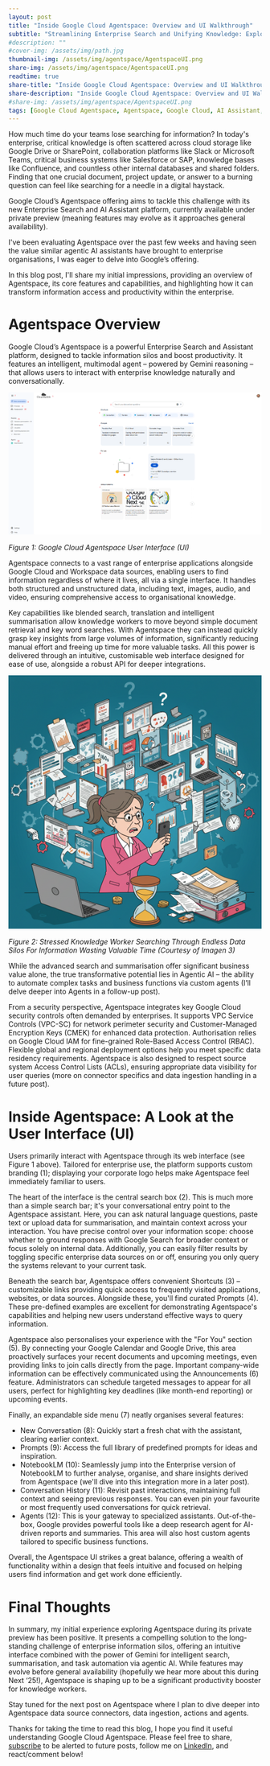 ```yaml
---
layout: post
title: "Inside Google Cloud Agentspace: Overview and UI Walkthrough"
subtitle: "Streamlining Enterprise Search and Unifying Knowledge: Exploring the Agentspace Interface"
#description: ""
#cover-img: /assets/img/path.jpg
thumbnail-img: /assets/img/agentspace/AgentspaceUI.png
share-img: /assets/img/agentspace/AgentspaceUI.png
readtime: true
share-title: "Inside Google Cloud Agentspace: Overview and UI Walkthrough"
share-description: "Inside Google Cloud Agentspace: Overview and UI Walkthrough""
#share-img: /assets/img/agentspace/AgentspaceUI.png
tags: [Google Cloud Agentspace, Agentspace, Google Cloud, AI Assistant, Enterprise Search, Generative AI, First Look, UI Walkthrough, Agentspace Overview]
---
```

How much time do your teams lose searching for information? In today's enterprise, critical knowledge is often scattered across cloud storage like Google Drive or SharePoint, collaboration platforms like Slack or Microsoft Teams, critical business systems like Salesforce or SAP, knowledge bases like Confluence, and countless other internal databases and shared folders. Finding that one crucial document, project update, or answer to a burning question can feel like searching for a needle in a digital haystack. 

Google Cloud’s Agentspace offering aims to tackle this challenge with its new Enterprise Search and AI Assistant platform, currently available under private preview (meaning features may evolve as it approaches general availability). 

I've been evaluating Agentspace over the past few weeks and having seen the value similar agentic AI assistants have brought to enterprise organisations, I was eager to delve into Google’s offering.

In this blog post, I'll share my initial impressions, providing an overview of Agentspace, its core features and capabilities, and highlighting how it can transform information access and productivity within the enterprise.

# Agentspace Overview
Google Cloud’s Agentspace is a powerful Enterprise Search and Assistant platform, designed to tackle information silos and boost productivity. It features an intelligent, multimodal agent – powered by Gemini reasoning – that allows users to interact with enterprise knowledge naturally and conversationally.

![Google Cloud Agentspace User Interface (UI)](/assets/img/agentspace/AgentspaceUI.png "Google Cloud Agentspace User Interface (UI")

*Figure 1: Google Cloud Agentspace User Interface (UI)*

Agentspace connects to a vast range of enterprise applications alongside Google Cloud and Workspace data sources, enabling users to find information regardless of where it lives, all via a single interface. It handles both structured and unstructured data, including text, images, audio, and video, ensuring comprehensive access to organisational knowledge.

Key capabilities like blended search, translation and intelligent summarisation allow knowledge workers to move beyond simple document retrieval and key word searches. With Agentspace they can instead quickly grasp key insights from large volumes of information, significantly reducing manual effort and freeing up time for more valuable tasks. All this power is delivered through an intuitive, customisable web interface designed for ease of use, alongside a robust API for deeper integrations.

![Stressed Knowledge Worker Searching Through Endless Data Silos For Information Wasting Valuable Time](/assets/img/agentspace/agentspacesearchingdata.png "Stressed Knowledge Worker Searching Through Endless Data Silos For Information Wasting Valuable Time")

*Figure 2: Stressed Knowledge Worker Searching Through Endless Data Silos For Information Wasting Valuable Time (Courtesy of Imagen 3)*

While the advanced search and summarisation offer significant business value alone, the true transformative potential lies in Agentic AI – the ability to automate complex tasks and business functions via custom agents (I’ll delve deeper into Agents in a follow-up post).

From a security perspective, Agentspace integrates key Google Cloud security controls often demanded by enterprises. It supports VPC Service Controls (VPC-SC) for network perimeter security and Customer-Managed Encryption Keys (CMEK) for enhanced data protection. Authorisation relies on Google Cloud IAM for fine-grained Role-Based Access Control (RBAC). Flexible global and regional deployment options help you meet specific data residency requirements. Agentspace is also designed to respect source system Access Control Lists (ACLs), ensuring appropriate data visibility for user queries (more on connector specifics and data ingestion handling in a future post).

# Inside Agentspace: A Look at the User Interface (UI)

Users primarily interact with Agentspace through its web interface (see Figure 1 above). Tailored for enterprise use, the platform supports custom branding (1); displaying your corporate logo helps make Agentspace feel immediately familiar to users.

The heart of the interface is the central search box (2). This is much more than a simple search bar; it's your conversational entry point to the Agentspace assistant. Here, you can ask natural language questions, paste text or upload data for summarisation, and maintain context across your interaction. You have precise control over your information scope: choose whether to ground responses with Google Search for broader context or focus solely on internal data. Additionally, you can easily filter results by toggling specific enterprise data sources on or off, ensuring you only query the systems relevant to your current task.

Beneath the search bar, Agentspace offers convenient Shortcuts (3) – customizable links providing quick access to frequently visited applications, websites, or data sources. Alongside these, you'll find curated Prompts (4). These pre-defined examples are excellent for demonstrating Agentspace's capabilities and helping new users understand effective ways to query information.

Agentspace also personalises your experience with the "For You" section (5). By connecting your Google Calendar and Google Drive, this area proactively surfaces your recent documents and upcoming meetings, even providing links to join calls directly from the page. Important company-wide information can be effectively communicated using the Announcements (6) feature. Administrators can schedule targeted messages to appear for all users, perfect for highlighting key deadlines (like month-end reporting) or upcoming events.

Finally, an expandable side menu (7) neatly organises several features:
- New Conversation (8): Quickly start a fresh chat with the assistant, clearing earlier context.
- Prompts (9): Access the full library of predefined prompts for ideas and inspiration.
- NotebookLM (10): Seamlessly jump into the Enterprise version of NotebookLM to further analyse, organise, and share insights derived from Agentspace (we'll dive into this integration more in a later post).
- Conversation History (11): Revisit past interactions, maintaining full context and seeing previous responses. You can even pin your favourite or most frequently used conversations for quick retrieval.
- Agents (12): This is your gateway to specialized assistants. Out-of-the-box, Google provides powerful tools like a deep research agent for AI-driven reports and summaries. This area will also host custom agents tailored to specific business functions.

Overall, the Agentspace UI strikes a great balance, offering a wealth of functionality within a design that feels intuitive and focused on helping users find information and get work done efficiently.

# Final Thoughts

In summary, my initial experience exploring Agentspace during its private preview has been positive. It presents a compelling solution to the long-standing challenge of enterprise information silos, offering an intuitive interface combined with the power of Gemini for intelligent search, summarisation, and task automation via agentic AI. While features may evolve before general availability (hopefully we hear more about this during Next ‘25!), Agentspace is shaping up to be a significant productivity booster for knowledge workers. 

Stay tuned for the next post on Agentspace where I plan to dive deeper into Agentspace data source connectors, data ingestion, actions and agents.

Thanks for taking the time to read this blog, I hope you find it useful understanding Google Cloud Agentspace. Please feel free to share, [subscribe](https://www.cloudbabble.co.uk/subscribe) to be alerted to future posts, follow me on [LinkedIn](https://linkedin.com/in/jamiethompson85), and react/comment below! 
